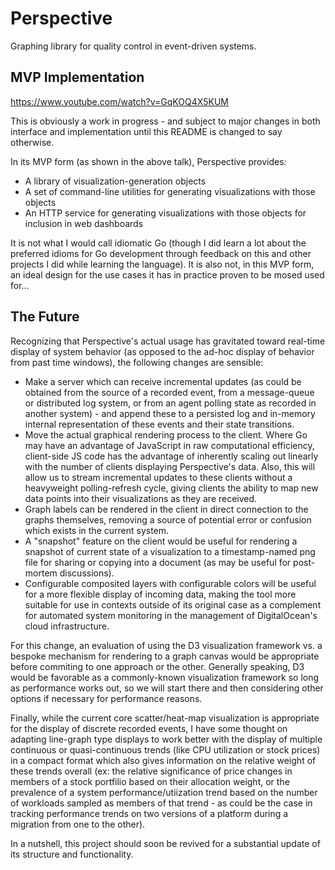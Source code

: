 # Perspective

Graphing library for quality control in event-driven systems.

## MVP Implementation

https://www.youtube.com/watch?v=GqKOQ4X5KUM

This is obviously a work in progress - and subject to major changes in both
interface and implementation until this README is changed to say otherwise.

In its MVP form (as shown in the above talk), Perspective provides:
* A library of visualization-generation objects
* A set of command-line utilities for generating visualizations with those
  objects
* An HTTP service for generating visualizations with those objects for
  inclusion in web dashboards

It is not what I would call idiomatic Go (though I did learn a lot about the
preferred idioms for Go development through feedback on this and other projects
I did while learning the language). It is also not, in this MVP form, an ideal
design for the use cases it has in practice proven to be mosed used for...

## The Future

Recognizing that Perspective's actual usage has gravitated toward real-time
display of system behavior (as opposed to the ad-hoc display of behavior from
past time windows), the following changes are sensible:

* Make a server which can receive incremental updates (as could be obtained
  from the source of a recorded event, from a message-queue or distributed log
  system, or from an agent polling state as recorded in another system) - and
  append these to a persisted log and in-memory internal representation of
  these events and their state transitions.
* Move the actual graphical rendering process to the client. Where Go may have
  an advantage of JavaScript in raw computational efficiency, client-side JS
  code has the advantage of inherently scaling out linearly with the number of
  clients displaying Perspective's data. Also, this will allow us to stream
  incremental updates to these clients without a heavyweight polling-refresh
  cycle, giving clients the ability to map new data points into their
  visualizations as they are received.
* Graph labels can be rendered in the client in direct connection to the graphs
  themselves, removing a source of potential error or confusion which exists in
  the current system.
* A "snapshot" feature on the client would be useful for rendering a snapshot
  of current state of a visualization to a timestamp-named png file for sharing
  or copying into a document (as may be useful for post-mortem discussions).
* Configurable composited layers with configurable colors will be useful for a
  more flexible display of incoming data, making the tool more suitable for use
  in contexts outside of its original case as a complement for automated system
  monitoring in the management of DigitalOcean's cloud infrastructure.

For this change, an evaluation of using the D3 visualization framework vs. a
bespoke mechanism for rendering to a graph canvas would be appropriate before
commiting to one approach or the other. Generally speaking, D3 would be
favorable as a commonly-known visualization framework so long as performance
works out, so we will start there and then considering other options if
necessary for performance reasons.

Finally, while the current core scatter/heat-map visualization is appropriate
for the display of discrete recorded events, I have some thought on adapting
line-graph type displays to work better with the display of multiple continuous
or quasi-continuous trends (like CPU utilization or stock prices) in a compact
format which also gives information on the relative weight of these trends
overall (ex: the relative significance of price changes in members of a stock
portfilio based on their allocation weight, or the prevalence of a system
performance/utiization trend based on the number of workloads sampled as
members of that trend - as could be the case in tracking performance trends on
two versions of a platform during a migration from one to the other).

In a nutshell, this project should soon be revived for a substantial update
of its structure and functionality.
